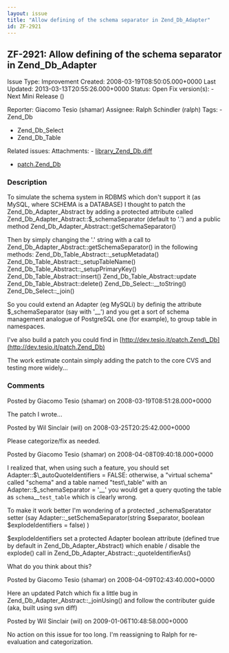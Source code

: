 ```yaml
---
layout: issue
title: "Allow defining of the schema separator in Zend_Db_Adapter"
id: ZF-2921
---
```


ZF-2921: Allow defining of the schema separator in Zend\_Db\_Adapter
--------------------------------------------------------------------

 Issue Type: Improvement Created: 2008-03-19T08:50:05.000+0000 Last Updated: 2013-03-13T20:55:26.000+0000 Status: Open Fix version(s): - Next Mini Release ()
 
 Reporter:  Giacomo Tesio (shamar)  Assignee:  Ralph Schindler (ralph)  Tags: - Zend\_Db
- Zend\_Db\_Select
- Zend\_Db\_Table
 
 Related issues: 
 Attachments: - [library\_Zend\_Db.diff](/issues/secure/attachment/11214/library_Zend_Db.diff)
- [patch.Zend\_Db](/issues/secure/attachment/11185/patch.Zend_Db)
 
### Description

To simulate the schema system in RDBMS which don't support it (as MySQL, where SCHEMA is a DATABASE) I thought to patch the Zend\_Db\_Adapter\_Abstract by adding a protected attribute called Zend\_Db\_Adapter\_Abstract::$\_schemaSeparator (default to '.') and a public method Zend\_Db\_Adapter\_Abstract::getSchemaSeparator()

Then by simply changing the '.' string with a call to Zend\_Db\_Adapter\_Abstract::getSchemaSeparator() in the following methods: Zend\_Db\_Table\_Abstract::\_setupMetadata() Zend\_Db\_Table\_Abstract::\_setupTableName() Zend\_Db\_Table\_Abstract::\_setupPrimaryKey() Zend\_Db\_Table\_Abstract::insert() Zend\_Db\_Table\_Abstract::update Zend\_Db\_Table\_Abstract::delete() Zend\_Db\_Select::\_\_toString() Zend\_Db\_Select::\_join()

So you could extend an Adapter (eg MySQLi) by definig the attribute $\_schemaSeparator (say with '\_\_') and you get a sort of schema management analogue of PostgreSQL one (for example), to group table in namespaces.

I've also build a patch you could find in [http://dev.tesio.it/patch.Zend\_Db](http://dev.tesio.it/patch.Zend_Db)

The work estimate contain simply adding the patch to the core CVS and testing more widely...

 

 

### Comments

Posted by Giacomo Tesio (shamar) on 2008-03-19T08:51:28.000+0000

The patch I wrote...

 

 

Posted by Wil Sinclair (wil) on 2008-03-25T20:25:42.000+0000

Please categorize/fix as needed.

 

 

Posted by Giacomo Tesio (shamar) on 2008-04-08T09:40:18.000+0000

I realized that, when using such a feature, you should set Adapter::$\_autoQuoteIdentifiers = FALSE: otherwise, a "virtual schema" called "schema" and a table named "test\_table" with an Adapter::$\_schemaSeparator = '\_\_' you would get a query quoting the table as `schema`\_\_`test_table` which is clearly wrong.

To make it work better I'm wondering of a protected \_schemaSperatator setter (say Adapter::\_setSchemaSeparator(string $separator, boolean $explodeIdentifiers = false) )

$explodeIdentifiers set a protected Adapter boolean attribute (defined true by default in Zend\_Db\_Adapter\_Abstract) which enable / disable the explode() call in Zend\_Db\_Adapter\_Abstract::\_quoteIdentifierAs()

What do you think about this?

 

 

Posted by Giacomo Tesio (shamar) on 2008-04-09T02:43:40.000+0000

Here an updated Patch which fix a little bug in Zend\_Db\_Adapter\_Abstract::\_joinUsing() and follow the contributer guide (aka, built using svn diff)

 

 

Posted by Wil Sinclair (wil) on 2009-01-06T10:48:58.000+0000

No action on this issue for too long. I'm reassigning to Ralph for re-evaluation and categorization.

 

 